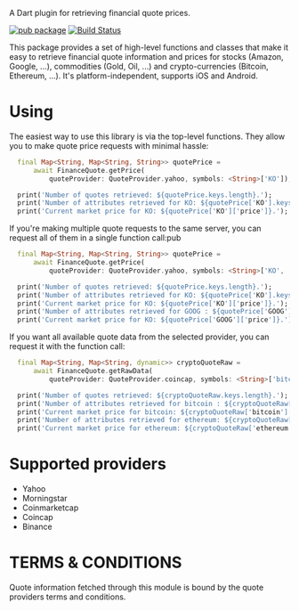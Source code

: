 A Dart plugin for retrieving financial quote prices.

[![pub package](https://img.shields.io/pub/v/finance_quote.svg)](https://pub.dev/packages/finance_quote)
[![Build Status](https://travis-ci.org/ismaelJimenez/finance_quote.svg?branch=master)](https://travis-ci.org/ismaelJimenez/finance_quote)

This package provides a set of high-level functions and classes that make it easy to retrieve financial quote information and prices for stocks (Amazon, Google, ...), commodities (Gold, Oil, ...) and crypto-currencies (Bitcoin, Ethereum, ...). It's platform-independent, supports iOS and Android.
# Using

The easiest way to use this library is via the top-level functions. They allow you to make quote price requests with minimal hassle:
```dart
  final Map<String, Map<String, String>> quotePrice =
      await FinanceQuote.getPrice(
          quoteProvider: QuoteProvider.yahoo, symbols: <String>['KO']);

  print('Number of quotes retrieved: ${quotePrice.keys.length}.');
  print('Number of attributes retrieved for KO: ${quotePrice['KO'].keys.length}.');
  print('Current market price for KO: ${quotePrice['KO']['price']}.');
```
If you're making multiple quote requests to the same server, you can request all of them in a single function call:pub
```dart
  final Map<String, Map<String, String>> quotePrice =
      await FinanceQuote.getPrice(
          quoteProvider: QuoteProvider.yahoo, symbols: <String>['KO', 'GOOG']);

  print('Number of quotes retrieved: ${quotePrice.keys.length}.');
  print('Number of attributes retrieved for KO: ${quotePrice['KO'].keys.length}.');
  print('Current market price for KO: ${quotePrice['KO']['price']}.');
  print('Number of attributes retrieved for GOOG : ${quotePrice['GOOG'].keys.length}.');
  print('Current market price for KO: ${quotePrice['GOOG']['price']}.');
```  
  If you want all available quote data from the selected provider, you can request it with the function call:
```dart  
  final Map<String, Map<String, dynamic>> cryptoQuoteRaw =
      await FinanceQuote.getRawData(
          quoteProvider: QuoteProvider.coincap, symbols: <String>['bitcoin', 'ethereum']);

  print('Number of quotes retrieved: ${cryptoQuoteRaw.keys.length}.');
  print('Number of attributes retrieved for bitcoin : ${cryptoQuoteRaw['bitcoin'].keys.length}.');
  print('Current market price for bitcoin: ${cryptoQuoteRaw['bitcoin']['priceUsd']}.');
  print('Number of attributes retrieved for ethereum: ${cryptoQuoteRaw['ethereum'].keys.length}.');
  print('Current market price for ethereum: ${cryptoQuoteRaw['ethereum']['priceUsd']}.');
  ```
  
  # Supported providers
  
  * Yahoo
  * Morningstar
  * Coinmarketcap
  * Coincap
  * Binance
  
  # TERMS & CONDITIONS

Quote information fetched through this module is bound by the quote providers terms and conditions.
